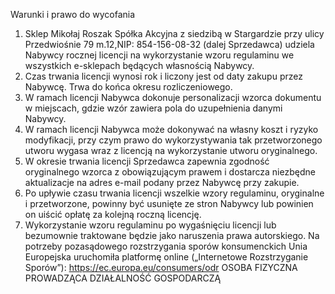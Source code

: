 Warunki i prawo do wycofania 
1. Sklep Mikołaj Roszak Spółka Akcyjna z siedzibą w Stargardzie przy ulicy Przedwiośnie 79 m.12,NIP: 854-156-08-32 (dalej Sprzedawca) udziela Nabywcy rocznej licencji na wykorzystanie wzoru regulaminu we wszystkich e-sklepach będących własnością Nabywcy.
2. Czas trwania licencji wynosi rok i liczony jest od daty zakupu przez Nabywcę. Trwa do końca okresu rozliczeniowego.
3. W ramach licencji Nabywca dokonuje personalizacji wzorca dokumentu w miejscach, gdzie wzór zawiera pola do uzupełnienia danymi Nabywcy.
4. W ramach licencji Nabywca może dokonywać na własny koszt i ryzyko modyfikacji, przy czym prawo do wykorzystywania tak przetworzonego utworu wygasa wraz z licencją na wykorzystanie utworu oryginalnego.
5. W okresie trwania licencji Sprzedawca zapewnia zgodność oryginalnego wzorca z obowiązującym prawem i dostarcza niezbędne aktualizacje na adres e-mail podany przez Nabywcę przy zakupie.
6. Po upływie czasu trwania licencji wszelkie wzory regulaminu, oryginalne i przetworzone, powinny być usunięte ze stron Nabywcy lub powinien on uiścić opłatę za kolejną roczną licencję.
7. Wykorzystanie wzoru regulaminu po wygaśnięciu licencji lub bezumownie traktowane będzie jako naruszenia prawa autorskiego. 
Na potrzeby pozasądowego rozstrzygania sporów konsumenckich Unia Europejska uruchomiła platformę online („Internetowe Rozstrzyganie Sporów”): https://ec.europa.eu/consumers/odr
OSOBA FIZYCZNA PROWADZĄCA DZIAŁALNOŚĆ GOSPODARCZĄ

